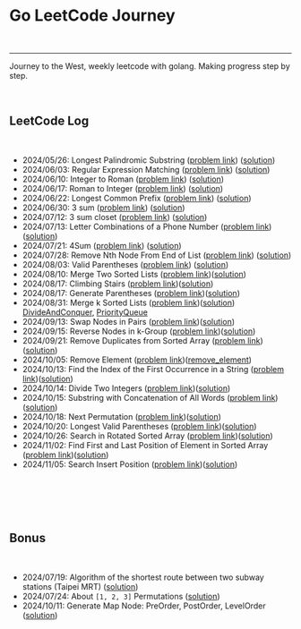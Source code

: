 # Go LeetCode Journey

<br>

---
Journey to the West,
weekly leetcode with golang. Making progress step by step.

<br>

## LeetCode Log

<br>

* 2024/05/26: Longest Palindromic Substring ([problem link](https://leetcode.com/problems/longest-palindromic-substring/description/)) ([solution](longest_palindromic_substring))
* 2024/06/03: Regular Expression Matching ([problem link](https://leetcode.com/problems/regular-expression-matching/description/)) ([solution](regular_expression_matching))
* 2024/06/10: Integer to Roman ([problem link](https://leetcode.com/problems/integer-to-roman/description/)) ([solution](integer_to_roman))
* 2024/06/17: Roman to Integer ([problem link](https://leetcode.com/problems/roman-to-integer/description/)) ([solution](roman_to_integer))
* 2024/06/22: Longest Common Prefix ([problem link](https://leetcode.com/problems/longest-common-prefix/description/)) ([solution](longest_common_prefix))
* 2024/06/30: 3 sum ([problem link](https://leetcode.com/problems/3sum/description/)) ([solution](three_sum))
* 2024/07/12: 3 sum closet ([problem link](https://leetcode.com/problems/3sum-closest/description/)) ([solution](three_sum_closet))
* 2024/07/13: Letter Combinations of a Phone Number ([problem link](https://leetcode.com/problems/letter-combinations-of-a-phone-number/description/)) ([solution](letter_combinations_of_a_phone_number))
* 2024/07/21: 4Sum ([problem link](https://leetcode.com/problems/4sum/description/)) ([solution](four_sum))
* 2024/07/28: Remove Nth Node From End of List ([problem link](https://leetcode.com/problems/remove-nth-node-from-end-of-list/description/)) ([solution](remove_nth_node_from_end_of_list))
* 2024/08/03: Valid Parentheses ([problem link](https://leetcode.com/problems/valid-parentheses/description/)) ([solution](valid_parentheses))
* 2024/08/10: Merge Two Sorted Lists ([problem link](https://leetcode.com/problems/merge-two-sorted-lists/description/))([solution](merge_two_sorted_lists))
* 2024/08/17: Climbing Stairs ([problem link](https://leetcode.com/problems/climbing-stairs/description/))([solution](climbing_stairs))
* 2024/08/17: Generate Parentheses ([problem link](https://leetcode.com/problems/generate-parentheses/description/))([solution](generate_parentheses))
* 2024/08/31: Merge k Sorted Lists ([problem link](https://leetcode.com/problems/merge-k-sorted-lists/description/))([solution](merge_k_sorted_lists))
[DivideAndConquer](merge_k_sorted_lists%2FDivideAndConquer),
[PriorityQueue](merge_k_sorted_lists%2FPriorityQueue)
* 2024/09/13: Swap Nodes in Pairs ([problem link](https://leetcode.com/problems/swap-nodes-in-pairs/description/))([solution](swap_nodes_in_pairs))
* 2024/09/15: Reverse Nodes in k-Group ([problem link](https://leetcode.com/problems/reverse-nodes-in-k-group/description/))([solution](reverse_nodes_in_k-Group))
* 2024/09/21: Remove Duplicates from Sorted Array ([problem link](https://leetcode.com/problems/remove-duplicates-from-sorted-array/description/))([solution](remove_duplicates_from_sorted_array))
* 2024/10/05: Remove Element  ([problem link](https://leetcode.com/problems/remove-element/description/))([remove_element](remove_element))
* 2024/10/13: Find the Index of the First Occurrence in a String ([problem link](https://leetcode.com/problems/find-the-index-of-the-first-occurrence-in-a-string/description/))([solution](find_the_index_of_the_first_occurrence_in_a_string))
* 2024/10/14: Divide Two Integers ([problem link](https://leetcode.com/problems/divide-two-integers/description/))([solution](divide_two_integers))
* 2024/10/15: Substring with Concatenation of All Words ([problem link](https://leetcode.com/problems/substring-with-concatenation-of-all-words/description/))([solution](substring_with_concatenation_of_all_words))
* 2024/10/18: Next Permutation ([problem link](https://leetcode.com/problems/next-permutation/description/))([solution](next_permutation))
* 2024/10/20: Longest Valid Parentheses ([problem link](https://leetcode.com/problems/longest-valid-parentheses/description/))([solution](longest_valid_parentheses))
* 2024/10/26: Search in Rotated Sorted Array ([problem link](https://leetcode.com/problems/search-in-rotated-sorted-array/description/))([solution](search_in_rotated_sorted_array))
* 2024/11/02: Find First and Last Position of Element in Sorted Array ([problem link](https://leetcode.com/problems/find-first-and-last-position-of-element-in-sorted-array/description/))([solution](find_first_and_last_position_of_element_in_sorted_array))
* 2024/11/05: Search Insert Position ([problem link](https://leetcode.com/problems/search-insert-position/description/))([solution](search_insert_position))

<br>
<br>
<br>
<br>

## Bonus

<br>

* 2024/07/19: Algorithm of the shortest route between two subway stations (Taipei MRT) ([solution](bonus/taipei_mrt))
* 2024/07/24: About `[1, 2, 3]` Permutations ([solution](bonus/permutation))
* 2024/10/11: Generate Map Node: PreOrder, PostOrder, LevelOrder ([solution](bonus/map_node_prder))
